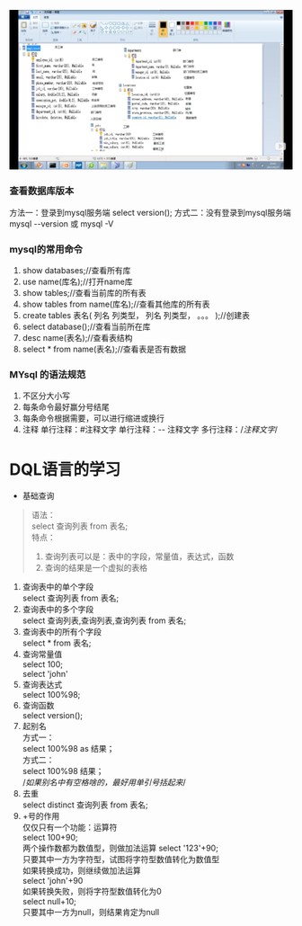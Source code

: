 ![](991.png)
### 查看数据库版本
方法一：登录到mysql服务端
select version();
方式二：没有登录到mysql服务端
mysql --version
或
mysql -V

### mysql的常用命令
1. show databases;//查看所有库  
2. use name(库名);//打开name库  
3. show tables;//查看当前库的所有表  
4. show tables from name(库名);//查看其他库的所有表
5. create tables 表名(
       列名 列类型，
       列名 列类型，
       。。。
   );//创建表  
6. select database();//查看当前所在库  
7. desc name(表名);//查看表结构  
8. select * from name(表名);//查看表是否有数据  

### MYsql 的语法规范
1. 不区分大小写
2. 每条命令最好赢分号结尾
3. 每条命令根据需要，可以进行缩进或换行
4. 注释
   单行注释：#注释文字
   单行注释：-- 注释文字
   多行注释：/*注释文字*/

# DQL语言的学习
* 基础查询  
>语法：  
>select 查询列表 from 表名;  
>特点：  
>1. 查询列表可以是：表中的字段，常量值，表达式，函数  
>2. 查询的结果是一个虚拟的表格

1. 查询表中的单个字段  
   select 查询列表 from 表名;
2. 查询表中的多个字段  
   select 查询列表,查询列表,查询列表 from 表名;
3. 查询表中的所有个字段  
   select * from 表名;
4. 查询常量值  
   select 100;  
   select 'john'
5. 查询表达式  
   select 100%98;
6. 查询函数  
   select version();
7. 起别名  
   方式一：  
   select 100%98 as 结果；  
   方式二：  
   select 100%98 结果；  
   /*如果别名中有空格啥的，最好用单引号括起来*/
8. 去重   
   select distinct 查询列表 from 表名;
9. +号的作用  
   仅仅只有一个功能：运算符  
   select 100+90;   
   两个操作数都为数值型，则做加法运算
   select '123'+90;  
   只要其中一方为字符型，试图将字符型数值转化为数值型  
   如果转换成功，则继续做加法运算  
   select 'john'+90  
   如果转换失败，则将字符型数值转化为0  
   select null+10;  
   只要其中一方为null，则结果肯定为null